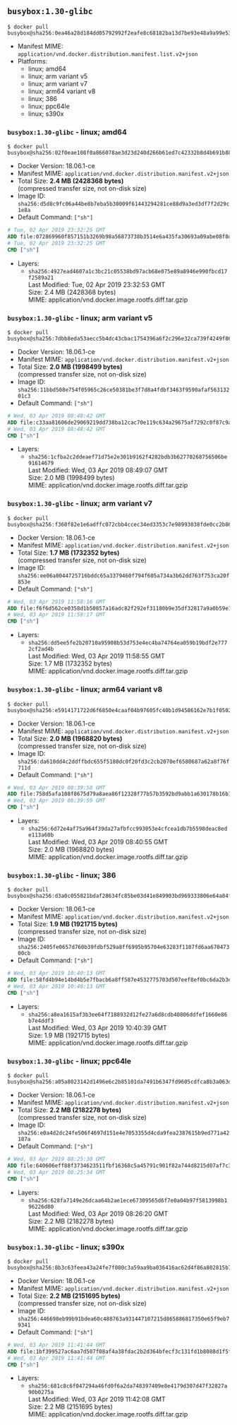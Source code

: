 ## `busybox:1.30-glibc`

```console
$ docker pull busybox@sha256:0ea46a28d184dd05792992f2eafe8c68182ba13d7be93e48a9a99e53f07d7639
```

-	Manifest MIME: `application/vnd.docker.distribution.manifest.list.v2+json`
-	Platforms:
	-	linux; amd64
	-	linux; arm variant v5
	-	linux; arm variant v7
	-	linux; arm64 variant v8
	-	linux; 386
	-	linux; ppc64le
	-	linux; s390x

### `busybox:1.30-glibc` - linux; amd64

```console
$ docker pull busybox@sha256:02f0eae108f0a866078ae3d23d240d266b61ed7c42332b8d4b691b889ba35bb6
```

-	Docker Version: 18.06.1-ce
-	Manifest MIME: `application/vnd.docker.distribution.manifest.v2+json`
-	Total Size: **2.4 MB (2428368 bytes)**  
	(compressed transfer size, not on-disk size)
-	Image ID: `sha256:d5d8c9fc06a44be8b7eba5b30009f61443294281ce88d9a3ed3df7f2d29c1e8a`
-	Default Command: `["sh"]`

```dockerfile
# Tue, 02 Apr 2019 23:32:25 GMT
ADD file:072869960f857151b3269b98a56873738b3514e6a435fa30693a09abe08f8dca in / 
# Tue, 02 Apr 2019 23:32:25 GMT
CMD ["sh"]
```

-	Layers:
	-	`sha256:4927ead4607a1c3bc21c05538bd97acb68e075e89a8946e990fbcd17f2589a21`  
		Last Modified: Tue, 02 Apr 2019 23:32:53 GMT  
		Size: 2.4 MB (2428368 bytes)  
		MIME: application/vnd.docker.image.rootfs.diff.tar.gzip

### `busybox:1.30-glibc` - linux; arm variant v5

```console
$ docker pull busybox@sha256:7dbb8eda53aecc5b4dc43cbac1754396a6f2c296e32ca739f4249f861ad43edf
```

-	Docker Version: 18.06.1-ce
-	Manifest MIME: `application/vnd.docker.distribution.manifest.v2+json`
-	Total Size: **2.0 MB (1998499 bytes)**  
	(compressed transfer size, not on-disk size)
-	Image ID: `sha256:11bbd508e754f05965c26ce50381be3f7d8a4fdbf3463f9590afaf56313201c3`
-	Default Command: `["sh"]`

```dockerfile
# Wed, 03 Apr 2019 08:48:42 GMT
ADD file:c33aa81606de29069219dd738ba12cac70e119c634a29675af7292c0f87c9a38 in / 
# Wed, 03 Apr 2019 08:48:42 GMT
CMD ["sh"]
```

-	Layers:
	-	`sha256:1cfba2c2ddeaef71d75e2e301b9162f4282bdb3b62770268756506be91614679`  
		Last Modified: Wed, 03 Apr 2019 08:49:07 GMT  
		Size: 2.0 MB (1998499 bytes)  
		MIME: application/vnd.docker.image.rootfs.diff.tar.gzip

### `busybox:1.30-glibc` - linux; arm variant v7

```console
$ docker pull busybox@sha256:f360f82e1e6adffc072cbb4ccec34ed3353c7e98993038fde0cc2b8666a5b7f2
```

-	Docker Version: 18.06.1-ce
-	Manifest MIME: `application/vnd.docker.distribution.manifest.v2+json`
-	Total Size: **1.7 MB (1732352 bytes)**  
	(compressed transfer size, not on-disk size)
-	Image ID: `sha256:ee06a8044725716bddc65a3379460f794f605a734a3b62dd763f753ca20f853e`
-	Default Command: `["sh"]`

```dockerfile
# Wed, 03 Apr 2019 11:58:16 GMT
ADD file:f6f6d562ce0358d1b50857a16adc82f292ef31180b9e35df32817a9a0b59e1b7 in / 
# Wed, 03 Apr 2019 11:58:17 GMT
CMD ["sh"]
```

-	Layers:
	-	`sha256:dd5ee5fe2b20710a95908b53d753e4ec4ba74764ea059b19bdf2e7772cf2ad4b`  
		Last Modified: Wed, 03 Apr 2019 11:58:55 GMT  
		Size: 1.7 MB (1732352 bytes)  
		MIME: application/vnd.docker.image.rootfs.diff.tar.gzip

### `busybox:1.30-glibc` - linux; arm64 variant v8

```console
$ docker pull busybox@sha256:e5914171722d6f6850e4caaf04b97605fc40b1d94586162e7b1f0502ff3422bd
```

-	Docker Version: 18.06.1-ce
-	Manifest MIME: `application/vnd.docker.distribution.manifest.v2+json`
-	Total Size: **2.0 MB (1968820 bytes)**  
	(compressed transfer size, not on-disk size)
-	Image ID: `sha256:da610dd4c2ddffbdc655f5180dc0f20fd3c2cb2070ef6580687a62a8f76f711d`
-	Default Command: `["sh"]`

```dockerfile
# Wed, 03 Apr 2019 08:39:58 GMT
ADD file:758d5afa108f8675d79a8aea86f12328f77b57b3592bd9abb1a630178b16b169 in / 
# Wed, 03 Apr 2019 08:39:59 GMT
CMD ["sh"]
```

-	Layers:
	-	`sha256:6d72e4af75a964f39da27afbfcc993053e4cfcea1db7b5598deac8ede113a60b`  
		Last Modified: Wed, 03 Apr 2019 08:40:55 GMT  
		Size: 2.0 MB (1968820 bytes)  
		MIME: application/vnd.docker.image.rootfs.diff.tar.gzip

### `busybox:1.30-glibc` - linux; 386

```console
$ docker pull busybox@sha256:d3a0c055821bdaf28634fc85be03d41e849903bd969333806e64a84f14301b81
```

-	Docker Version: 18.06.1-ce
-	Manifest MIME: `application/vnd.docker.distribution.manifest.v2+json`
-	Total Size: **1.9 MB (1921715 bytes)**  
	(compressed transfer size, not on-disk size)
-	Image ID: `sha256:2405fe0657d760b39fdbf529a8ff6995b95704e63283f1107fd6aa67047300cb`
-	Default Command: `["sh"]`

```dockerfile
# Wed, 03 Apr 2019 10:40:13 GMT
ADD file:58fd4b94e14bd4b5e7fbacb6a8ff587e4532775703d507eef8ef0bc6da2b3e03 in / 
# Wed, 03 Apr 2019 10:40:13 GMT
CMD ["sh"]
```

-	Layers:
	-	`sha256:a8ea1615af3b3ee64f7188932d12fe27a6d8cdb40806ddfef1660e86b7e4ddf3`  
		Last Modified: Wed, 03 Apr 2019 10:40:39 GMT  
		Size: 1.9 MB (1921715 bytes)  
		MIME: application/vnd.docker.image.rootfs.diff.tar.gzip

### `busybox:1.30-glibc` - linux; ppc64le

```console
$ docker pull busybox@sha256:a05a8023142d1496e6c2b85101da7491b6347fd9605cdfca8b3a063dfa948748
```

-	Docker Version: 18.06.1-ce
-	Manifest MIME: `application/vnd.docker.distribution.manifest.v2+json`
-	Total Size: **2.2 MB (2182278 bytes)**  
	(compressed transfer size, not on-disk size)
-	Image ID: `sha256:e0a4d2dc24fe506f4697d151e4e7053355d4cda9fea2387615b9ed771a42187a`
-	Default Command: `["sh"]`

```dockerfile
# Wed, 03 Apr 2019 08:25:30 GMT
ADD file:640606eff88f3734623511fbf16368c5a45791c901f82a744d8215d07af7c3df in / 
# Wed, 03 Apr 2019 08:25:34 GMT
CMD ["sh"]
```

-	Layers:
	-	`sha256:628fa7149e26dcaa64b2ae1ece67309565d6f7e0a04b97f5813998b196226d80`  
		Last Modified: Wed, 03 Apr 2019 08:26:20 GMT  
		Size: 2.2 MB (2182278 bytes)  
		MIME: application/vnd.docker.image.rootfs.diff.tar.gzip

### `busybox:1.30-glibc` - linux; s390x

```console
$ docker pull busybox@sha256:8b3c63feea43a24fe7f080c3a59aa9ba036416ac62d4f86a802815b7ecd7e1bd
```

-	Docker Version: 18.06.1-ce
-	Manifest MIME: `application/vnd.docker.distribution.manifest.v2+json`
-	Total Size: **2.2 MB (2151695 bytes)**  
	(compressed transfer size, not on-disk size)
-	Image ID: `sha256:446698eb99b91bdea60c488763a931447107215d865886817350e65f9eb79341`
-	Default Command: `["sh"]`

```dockerfile
# Wed, 03 Apr 2019 11:41:44 GMT
ADD file:1bf399527ac6aa7d507f08af4a38fdac2b2d364bfecf3c131fd1b8088d1f5f52 in / 
# Wed, 03 Apr 2019 11:41:44 GMT
CMD ["sh"]
```

-	Layers:
	-	`sha256:681c8c6f047294a46fd0f6a2da748397409e8e4179d307d47f32827a90b0275a`  
		Last Modified: Wed, 03 Apr 2019 11:42:08 GMT  
		Size: 2.2 MB (2151695 bytes)  
		MIME: application/vnd.docker.image.rootfs.diff.tar.gzip
